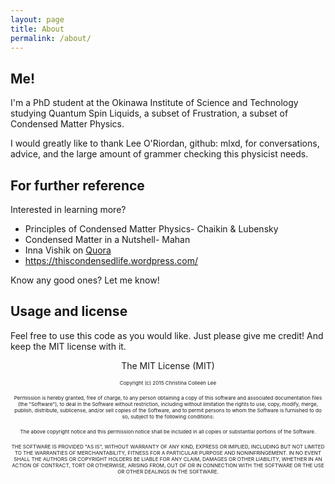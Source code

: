 ```yaml
---
layout: page
title: About
permalink: /about/
---
```



## Me!
I'm a PhD student at the Okinawa Institute of Science and Technology studying Quantum Spin Liquids,
a subset of Frustration, a subset of Condensed Matter Physics.

I would greatly like to thank Lee O'Riordan, github: mlxd, for conversations, advice, and the large amount of grammer checking this physicist needs.

## For further reference
Interested in learning more?

* Principles of Condensed Matter Physics- Chaikin & Lubensky
* Condensed Matter in a Nutshell- Mahan
* Inna Vishik on <a href="https://www.quora.com/profile/Inna-Vishik">Quora</a>
* <a href="https://thiscondensedlife.wordpress.com/">https://thiscondensedlife.wordpress.com/</a>

Know any good ones? Let me know!

## Usage and license

Feel free to use this code as you would like. Just please give me credit! And keep the MIT license with it.


<sub><center>
The MIT License (MIT)

<sub><sub><sub>
Copyright (c) 2015 Christina Colleen Lee

<sub><sub><sub>
Permission is hereby granted, free of charge, to any person obtaining a copy
of this software and associated documentation files (the "Software"), to deal
in the Software without restriction, including without limitation the rights
to use, copy, modify, merge, publish, distribute, sublicense, and/or sell
copies of the Software, and to permit persons to whom the Software is
furnished to do so, subject to the following conditions:

<sub><sub><sub>
The above copyright notice and this permission notice shall be included in all
copies or substantial portions of the Software.

<sub><sub><sub>
THE SOFTWARE IS PROVIDED "AS IS", WITHOUT WARRANTY OF ANY KIND, EXPRESS OR
IMPLIED, INCLUDING BUT NOT LIMITED TO THE WARRANTIES OF MERCHANTABILITY,
FITNESS FOR A PARTICULAR PURPOSE AND NONINFRINGEMENT. IN NO EVENT SHALL THE
AUTHORS OR COPYRIGHT HOLDERS BE LIABLE FOR ANY CLAIM, DAMAGES OR OTHER
LIABILITY, WHETHER IN AN ACTION OF CONTRACT, TORT OR OTHERWISE, ARISING FROM,
OUT OF OR IN CONNECTION WITH THE SOFTWARE OR THE USE OR OTHER DEALINGS IN THE
SOFTWARE.
